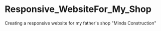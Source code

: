 # Responsive_WebsiteFor_My_Shop
 Creating a responsive website for my father's shop "Minds Construction"
